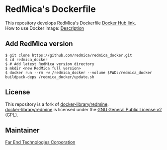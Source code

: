 # RedMica's Dockerfile

This repository develops RedMica's Dockerfile [Docker Hub link](https://hub.docker.com/r/redmica/redmica).  
How to use Docker image: [Description](description.md)

## Add RedMica version

```
$ git clone https://github.com/redmica/redmica_docker.git
$ cd redmica_docker
$ # Add latest RedMica version directory
$ mkdir <new RedMica full version>
$ docker run --rm -w /redmica_docker --volume $PWD:/redmica_docker buildpack-deps /redmica_docker/update.sh
```

## License

This repository is a fork of [docker-library/redmine](https://github.com/docker-library/redmine).  
[docker-library/redmine](https://github.com/docker-library/redmine) is licensed under the [GNU General Public License v2](https://www.gnu.org/licenses/old-licenses/gpl-2.0.html) (GPL).

## Maintainer

[Far End Technologies Corporation](https://www.farend.co.jp/)